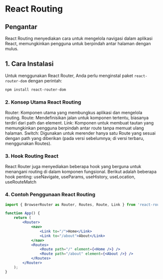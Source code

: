 # React Routing

## Pengantar
React Routing menyediakan cara untuk mengelola navigasi dalam aplikasi React, memungkinkan pengguna untuk berpindah antar halaman dengan mulus.

## 1. Cara Instalasi
Untuk menggunakan React Router, Anda perlu menginstal paket `react-router-dom` dengan perintah:
```bash
npm install react-router-dom
```

### 2. Konsep Utama React Routing
Router: Komponen utama yang membungkus aplikasi dan mengelola routing.
Route: Mendefinisikan jalan untuk komponen tertentu, biasanya terdiri dari path dan element.
Link: Komponen untuk membuat tautan yang memungkinkan pengguna berpindah antar route tanpa memuat ulang halaman.
Switch: Digunakan untuk merender hanya satu Route yang sesuai dengan path yang diberikan (pada versi sebelumnya; di versi terbaru, menggunakan Routes).

### 3. Hook Routing React
React Router juga menyediakan beberapa hook yang berguna untuk menangani routing di dalam komponen fungsional. Berikut adalah beberapa hook penting: useNavigate, useParams, useHistory, useLocation, useRouteMatch

### 4. Contoh Penggunaan React Routing
```jsx
import { BrowserRouter as Router, Routes, Route, Link } from 'react-router-dom';

function App() {
    return (
        <Router>
            <nav>
                <Link to="/">Home</Link>
                <Link to="/about">About</Link>
            </nav>
            <Routes>
                <Route path="/" element={<Home />} />
                <Route path="/about" element={<About />} />
            </Routes>
        </Router>
    );
}
```

